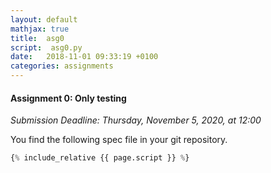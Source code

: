 ```yaml
---
layout: default
mathjax: true
title:  asg0
script:  asg0.py
date:   2018-11-01 09:33:19 +0100
categories: assignments
---
```


#### Assignment 0: Only testing

*Submission Deadline: Thursday, November 5, 2020, at 12:00*


You find the following spec file in your git repository.


```python
{% include_relative {{ page.script }} %}
```


